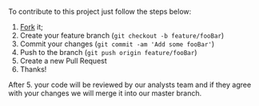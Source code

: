 To contribute to this project just follow the steps below:

1. [Fork](https://github.com/nagoya-foundation/r-functions-performance/fork) it;
2. Create your feature branch (`git checkout -b feature/fooBar`)
3. Commit your changes (`git commit -am 'Add some fooBar'`)
4. Push to the branch (`git push origin feature/fooBar`)
5. Create a new Pull Request
6. Thanks!

After 5. your code will be reviewed by our analysts team and if they agree with your changes we will merge it into our master branch.
